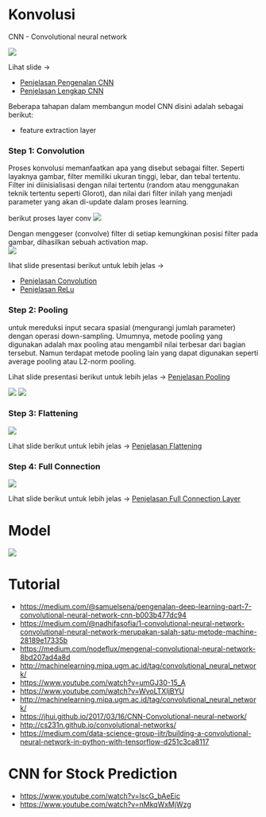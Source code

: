 # Konvolusi
CNN - Convolutional neural network

![](https://miro.medium.com/max/2510/1*XbuW8WuRrAY5pC4t-9DZAQ.jpeg)

Lihat slide -> 
- [Penjelasan Pengenalan CNN](https://www.slideshare.net/KirillEremenko/deep-learning-az-convolutional-neural-networks-cnn-what-are-convolutional-neural-networks)
- [Penjelasan Lengkap CNN](https://www.slideshare.net/KirillEremenko/deep-learning-az-convolutional-neural-networks-cnn-module-2)

Beberapa tahapan dalam membangun model CNN disini adalah sebagai berikut:  
- feature extraction layer  
### Step 1: Convolution  
Proses konvolusi memanfaatkan apa yang disebut sebagai filter. Seperti layaknya gambar, filter memiliki ukuran tinggi, lebar, dan tebal tertentu. Filter ini diinisialisasi dengan nilai tertentu (random atau menggunakan teknik tertentu seperti Glorot), dan nilai dari filter inilah yang menjadi parameter yang akan di-update dalam proses learning.

berikut proses layer conv
![](https://miro.medium.com/max/5966/1*SqbSiJxN9lDhyhWNuEZSdw.jpeg)

Dengan menggeser (convolve) filter di setiap kemungkinan posisi filter pada gambar, dihasilkan sebuah activation map.  
![](https://miro.medium.com/max/960/1*bx3kWA2cKm14OrNP1M-6gw.gif)

lihat slide presentasi berikut untuk lebih jelas -> 
- [Penjelasan Convolution](https://www.slideshare.net/KirillEremenko/deep-learning-az-convolutional-neural-networks-cnn-step-1-convolution-operation)
- [Penjelasan ReLu](https://www.slideshare.net/KirillEremenko/deep-learning-az-convolutional-neural-networks-cnn-step-1b-relu-layer)

### Step 2: Pooling  
untuk mereduksi input secara spasial (mengurangi jumlah parameter) dengan operasi down-sampling. Umumnya, metode pooling yang digunakan adalah max pooling atau mengambil nilai terbesar dari bagian tersebut. Namun terdapat metode pooling lain yang dapat digunakan seperti average pooling atau L2-norm pooling.

Lihat slide presentasi berikut untuk lebih jelas -> [Penjelasan Pooling](https://www.slideshare.net/KirillEremenko/deep-learning-az-convolutional-neural-networks-cnn-step-2-pooling)

![](https://qph.fs.quoracdn.net/main-qimg-cf2833a40f946faf04163bc28517959c)
![](https://qph.fs.quoracdn.net/main-qimg-3a8a3a78734fed3301ed3546634b871a.webp)

### Step 3: Flattening  
![](https://sds-platform-private.s3-us-east-2.amazonaws.com/uploads/73_blog_image_1.png)

Lihat slide berikut untuk lebih jelas -> [Penjelasan Flattening](https://www.slideshare.net/KirillEremenko/deep-learning-az-convolutional-neural-networks-cnn-step-3-flattening)

### Step 4: Full Connection  
![](https://sds-platform-private.s3-us-east-2.amazonaws.com/uploads/74_blog_image_1.png)

Lihat slide berikut untuk lebih jelas -> [Penjelasan Full Connection Layer](https://www.slideshare.net/KirillEremenko/deep-learning-az-convolutional-neural-networks-cnn-step-4-full-connection)

# Model
![](https://miro.medium.com/max/2510/1*hkUuCxTIivfgpMq9K_gpsA.jpeg)


# Tutorial
- https://medium.com/@samuelsena/pengenalan-deep-learning-part-7-convolutional-neural-network-cnn-b003b477dc94
- https://medium.com/@nadhifasofia/1-convolutional-neural-network-convolutional-neural-network-merupakan-salah-satu-metode-machine-28189e17335b
- https://medium.com/nodeflux/mengenal-convolutional-neural-network-8bd207ad4a8d
- http://machinelearning.mipa.ugm.ac.id/tag/convolutional_neural_network/
- https://www.youtube.com/watch?v=umGJ30-15_A
- https://www.youtube.com/watch?v=WvoLTXIjBYU
- http://machinelearning.mipa.ugm.ac.id/tag/convolutional_neural_network/
- https://jhui.github.io/2017/03/16/CNN-Convolutional-neural-network/
- http://cs231n.github.io/convolutional-networks/
- https://medium.com/data-science-group-iitr/building-a-convolutional-neural-network-in-python-with-tensorflow-d251c3ca8117

# CNN for Stock Prediction
- https://www.youtube.com/watch?v=IscG_bAeEic
- https://www.youtube.com/watch?v=nMkqWxMjWzg


